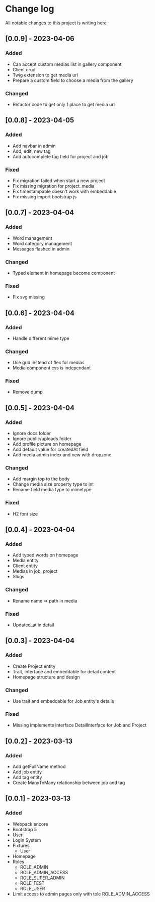 # Change log
All notable changes to this project is writing here

## [0.0.9] - 2023-04-06

### Added
- Can accept custom medias list in gallery component
- Client crud
- Twig extension to get media url
- Prepare a custom field to choose a media from the gallery

### Changed
- Refactor code to get only 1 place to get media url

## [0.0.8] - 2023-04-05

### Added
- Add navbar in admin
- Add, edit, new tag
- Add autocomplete tag field for project and job

### Fixed
- Fix migration failed when start a new project
- Fix missing migration for project_media
- Fix timestampable doesn't work with embeddable
- Fix missing import bootstrap js

## [0.0.7] - 2023-04-04

### Added
- Word management
- Word category management
- Messages flashed in admin

### Changed
- Typed element in homepage become component

### Fixed
- Fix svg missing

## [0.0.6] - 2023-04-04

### Added
- Handle different mime type

### Changed
- Use grid instead of flex for medias
- Media component css is independant

### Fixed
- Remove dump

## [0.0.5] - 2023-04-04

### Added
- Ignore docs folder
- Ignore public/uploads folder
- Add profile picture on homepage
- Add default value for createdAt field
- Add media admin index and new with dropzone

### Changed
- Add margin top to the body
- Change media size property type to int
- Rename field media type to mimetype

### Fixed
- H2 font size

## [0.0.4] - 2023-04-04

### Added
- Add typed words on homepage
- Media entity
- Client entity
- Medias in job, project
- Slugs

### Changed
- Rename name => path in media

### Fixed
- Updated_at in detail


## [0.0.3] - 2023-04-04

### Added
- Create Project entity
- Trait, interface and embeddable for detail content
- Homepage structure and design

### Changed
- Use trait and embeddable for Job entity's details

### Fixed
- Missing implements interface DetailInterface for Job and Project

## [0.0.2] - 2023-03-13

### Added
- Add getFullName method
- Add job entity
- Add tag entity
- Create ManyToMany relationship between job and tag

## [0.0.1] - 2023-03-13

### Added
- Webpack encore
- Bootstrap 5
- User
- Login System
- Fixtures
  - User
- Homepage
- Roles
  - ROLE_ADMIN
  - ROLE_ADMIN_ACCESS
  - ROLE_SUPER_ADMIN
  - ROLE_TEST
  - ROLE_USER
- Limit access to admin pages only with tole ROLE_ADMIN_ACCESS